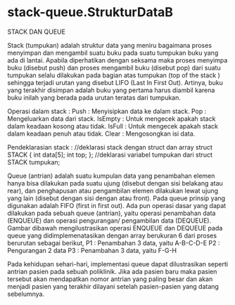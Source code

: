 # stack-queue.StrukturDataB

STACK DAN QUEUE

Stack (tumpukan) adalah struktur data yang meniru bagaimana proses menyimpan dan mengambil suatu buku pada suatu tumpukan buku yang ada di lantai. Apabila diperhatikan dengan seksama maka proses menyimpa buku (disebut push) dan proses mengambil buku (disebut pop) dari suatu tumpukan selalu dilakukan pada bagian atas tumpukan (top of the stack ) sehingga terjadi urutan yang disebut LIFO (Last In First Out). Artinya, buku yang terakhir disimpan adalah buku yang pertama harus diambil karena buku inilah  yang berada pada urutan teratas dari tumpukan.

Operasi dalam stack :
Push : Menyisipkan data ke dalam stack.
Pop : Mengeluarkan data dari stack.
IsEmpty : Untuk mengecek apakah stack dalam keadaan kosong atau tidak.
IsFull : Untuk mengecek apakah stack dalam keadaan penuh atau tidak.
Clear : Mengosongkan isi data.

Pendeklarasian stack :
//deklarasi stack dengan struct dan array
struct STACK
{
      int data[5];
      int top;
};
//deklarasi variabel tumpukan dari struct 
STACK tumpukan;

Queue (antrian) adalah suatu kumpulan data yang penambahan elemen hanya bisa dilakukan pada suatu ujung (disebut dengan sisi belakang atau rear), dan penghapusan atau pengambilan elemen dilakukan lewat ujung yang lain (disebut dengan sisi dengan atau front). Pada queue prinsip yang digunakan adalah FIFO (first in first out).
Ada pun operasi dasar yang dapat dilakukan pada sebuah queue (antrian), yaitu operasi penambahan data (ENQUEUE) dan operasi pengurangan/ pengambilan data (DEQUEUE). Gambar dibawah mengilustrasikan operasi ENQUEUE dan DEQUEUE pada queue yang didimplemenatasikan dengan array berukuran 6 dari proses berurutan sebagai berikut,
P1 : Penambahan 3 data, yaitu A-B-C-D-E
P2 : Pengurangan 2 data
P3 : Penambahan 3 data, yaitu F-G-H

Pada kehidupan sehari-hari, implementasi queue dapat dilustrasikan seperti antrian pasien pada sebuah poliklinik. Jika ada pasien baru maka pasien tersebut akan mendapatkan nomor antrian yang paling besar dan akan menjadi pasien yang terakhir dilayani setelah pasien-pasien yang datang sebelumnya.
